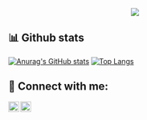 <p align="center">
<img src="https://readme-typing-svg.herokuapp.com?color=%2336BCF7&lines=Amirhosein+Salimi" >
</p>

## 📊 Github stats
[![Anurag's GitHub stats](https://github-readme-stats.vercel.app/api?username=TheSalimi&count_private=true)](https://github.com/anuraghazra/github-readme-stats) [![Top Langs](https://github-readme-stats.vercel.app/api/top-langs/?username=TheSalimi&langs_count=8)](https://github.com/anuraghazra/github-readme-stats)

## 🤝 Connect with me:

<a href="https://www.linkedin.com/in/amir-salimi-45b554248/"><img align="left" src="https://raw.githubusercontent.com/yushi1007/yushi1007/main/images/linkedin.svg" alt="Yu Shi | LinkedIn" width="21px"/></a>
<a href="https://www.instagram.com/3lymi/"><img align="left" src="https://raw.githubusercontent.com/yushi1007/yushi1007/main/images/instagram.svg" alt="Yu Shi | Instagram" width="21px"/></a>

